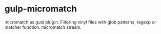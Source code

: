 # gulp-micromatch
micromatch as gulp plugin. Filtering vinyl files with glob patterns, regexp or matcher function. micromatch stream.
